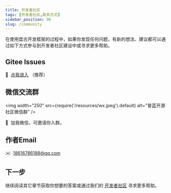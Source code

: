 ```yaml
---
title: 开发者社区
tags: [开发者社区,联系方式]
sidebar_position: 90
slug: /community
---
```

<head>
  <title>盘古开发框架 | 开发者社区 | 微信交流群 | 作者Email</title>
  <meta name="keywords" content="盘古开发框架 | 致敬 & 鸣谢" />
  <meta name="description" content="「盘古开发框架」是完全独立于 Spring Cloud 生态的一套轻量灵活、成熟可靠的工业级分布式微服务开发和治理框架（兼容垂直单体分层架构)。它基于 Apache-2.0 协议开源发布，且是免费的。我们希望不仅是开源的受益者，也能成为开源的贡献者，与开源社区一起「共建共享开源生态」。" />
</head>

在使用盘古开发框架的过程中，如果你发现任何问题，有新的想法、建议都可以通过如下方式参与到开发者社区建设中或寻求更多帮助。

## Gitee Issues
 :100: &nbsp;[点我进入](https://gitee.com/pulanos/pangu-framework/issues?state=all) （推荐）

## 微信交流群

<img width="250"
  src={require('/resources/wx.jpeg').default}
  alt="普蓝开源社区微信群" />   

 :kiss: &nbsp;加我微信，可邀请你入群。

## 作者Email

 :envelope: &nbsp;18616786188@qq.com

## 下一步
继续阅读其它章节获取你想要的答案或通过我们的 [开发者社区](/docs/community) 寻求更多帮助。